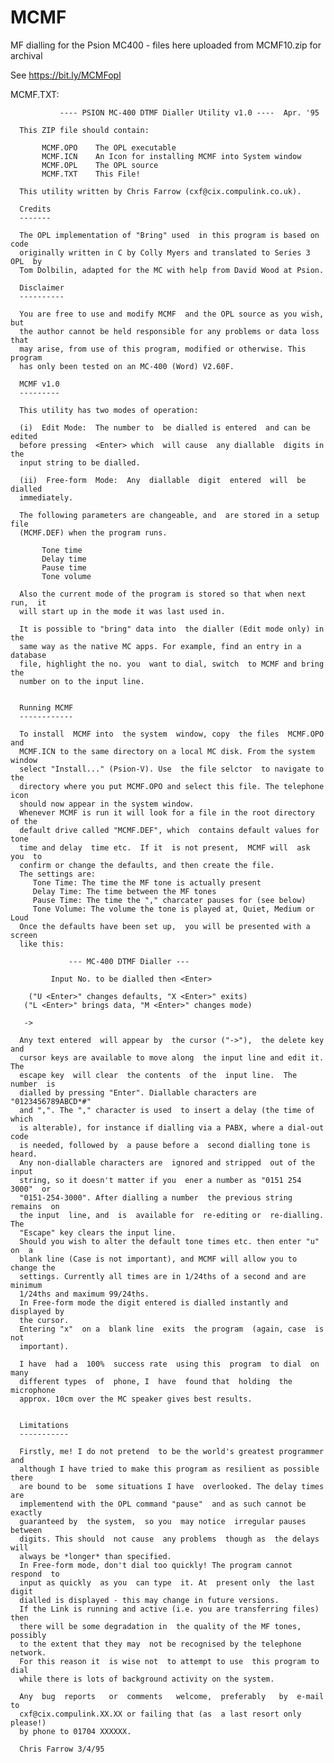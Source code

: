 # MCMF

MF dialling for the Psion MC400 - files here uploaded from MCMF10.zip for archival

See https://bit.ly/MCMFopl

MCMF.TXT:
      
               ---- PSION MC-400 DTMF Dialler Utility v1.0 ----  Apr. '95
      
      This ZIP file should contain:
      
           MCMF.OPO    The OPL executable
           MCMF.ICN    An Icon for installing MCMF into System window
           MCMF.OPL    The OPL source
           MCMF.TXT    This File!
   
      This utility written by Chris Farrow (cxf@cix.compulink.co.uk).
      
      Credits
      -------
      
      The OPL implementation of "Bring" used  in this program is based on  code
      originally written in C by Colly Myers and translated to Series 3 OPL  by
      Tom Dolbilin, adapted for the MC with help from David Wood at Psion.
      
      Disclaimer
      ----------
      
      You are free to use and modify MCMF  and the OPL source as you wish,  but
      the author cannot be held responsible for any problems or data loss  that
      may arise, from use of this program, modified or otherwise. This  program
      has only been tested on an MC-400 (Word) V2.60F.
      
      MCMF v1.0
      ---------
      
      This utility has two modes of operation:
      
      (i)  Edit Mode:  The number to  be dialled is entered  and can be  edited
      before pressing  <Enter> which  will cause  any diallable  digits in  the
      input string to be dialled.
      
      (ii)  Free-form  Mode:  Any  diallable  digit  entered  will  be  dialled
      immediately.
      
      The following parameters are changeable, and  are stored in a setup  file
      (MCMF.DEF) when the program runs.
      
           Tone time
           Delay time
           Pause time
           Tone volume
      
      Also the current mode of the program is stored so that when next run,  it
      will start up in the mode it was last used in.
      
      It is possible to "bring" data into  the dialler (Edit mode only) in  the
      same way as the native MC apps. For example, find an entry in a  database
      file, highlight the no. you  want to dial, switch  to MCMF and bring  the
      number on to the input line.
      
      
      Running MCMF
      ------------
      
      To install  MCMF into  the system  window, copy  the files  MCMF.OPO  and
      MCMF.ICN to the same directory on a local MC disk. From the system window
      select "Install..." (Psion-V). Use  the file selctor  to navigate to  the
      directory where you put MCMF.OPO and select this file. The telephone icon
      should now appear in the system window.
      Whenever MCMF is run it will look for a file in the root directory of the
      default drive called "MCMF.DEF", which  contains default values for  tone
      time and delay  time etc.  If it  is not present,  MCMF will  ask you  to
      confirm or change the defaults, and then create the file.
      The settings are:
         Tone Time: The time the MF tone is actually present
         Delay Time: The time between the MF tones
         Pause Time: The time the "," charcater pauses for (see below)
         Tone Volume: The volume the tone is played at, Quiet, Medium or  Loud
      Once the defaults have been set up,  you will be presented with a  screen
      like this:
      
                 --- MC-400 DTMF Dialler ---
      
             Input No. to be dialled then <Enter>
      
        ("U <Enter>" changes defaults, "X <Enter>" exits)
       ("L <Enter>" brings data, "M <Enter>" changes mode)
      
       ->
      
      Any text entered  will appear by  the cursor ("->"),  the delete key  and
      cursor keys are available to move along  the input line and edit it.  The
      escape key  will clear  the contents  of the  input line.  The number  is
      dialled by pressing "Enter". Diallable characters are  "0123456789ABCD*#"
      and ",". The "," character is used  to insert a delay (the time of  which
      is alterable), for instance if dialling via a PABX, where a dial-out code
      is needed, followed by  a pause before a  second dialling tone is  heard.
      Any non-diallable characters are  ignored and stripped  out of the  input
      string, so it doesn't matter if you  ener a number as "0151 254 3000"  or
      "0151-254-3000". After dialling a number  the previous string remains  on
      the input  line, and  is  available for  re-editing or  re-dialling.  The
      "Escape" key clears the input line.
      Should you wish to alter the default tone times etc. then enter "u" on  a
      blank line (Case is not important), and MCMF will allow you to change the
      settings. Currently all times are in 1/24ths of a second and are  minimum
      1/24ths and maximum 99/24ths.
      In Free-form mode the digit entered is dialled instantly and displayed by
      the cursor.
      Entering "x"  on a  blank line  exits  the program  (again, case  is  not
      important).
      
      I have  had a  100%  success rate  using this  program  to dial  on  many
      different types  of  phone, I  have  found that  holding  the  microphone
      approx. 10cm over the MC speaker gives best results.
      
      
      Limitations
      -----------
      
      Firstly, me! I do not pretend  to be the world's greatest programmer  and
      although I have tried to make this program as resilient as possible there
      are bound to be  some situations I have  overlooked. The delay times  are
      implementend with the OPL command "pause"  and as such cannot be  exactly
      guaranteed by  the system,  so you  may notice  irregular pauses  between
      digits. This should  not cause  any problems  though as  the delays  will
      always be *longer* than specified.
      In Free-form mode, don't dial too quickly! The program cannot respond  to
      input as quickly  as you  can type  it. At  present only  the last  digit
      dialled is displayed - this may change in future versions.
      If the Link is running and active (i.e. you are transferring files)  then
      there will be some degradation in  the quality of the MF tones,  possibly
      to the extent that they may  not be recognised by the telephone  network.
      For this reason it  is wise not  to attempt to use  this program to  dial
      while there is lots of background activity on the system.
      
      Any  bug  reports   or  comments   welcome,  preferably   by  e-mail   to
      cxf@cix.compulink.XX.XX or failing that (as  a last resort only  please!)
      by phone to 01704 XXXXXX.
      
      Chris Farrow 3/4/95
